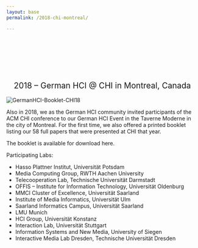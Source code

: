 ```yaml
---
layout: base
permalink: /2018-chi-montreal/

---
```

<br>
<br>
<br>
<br>
<br>
<h2 style="font-weight: 400; text-align: center">2018 – German HCI @ CHI in Montreal, Canada</h2>

![GermanHCI-Booklet-CHI18](https://user-images.githubusercontent.com/111348509/234112997-7e4a7b52-44ca-42b5-bfc9-4eb532f98227.jpg)

Also in 2018, we as the German HCI community invited participants of the ACM CHI conference to our German HCI Event in the Taverne Moderne in the city of Montreal. For the first time, we also offered a printed booklet listing our 58 full papers that were presented at CHI that year.

The booklet is available for download here.

Participating Labs:
- Hasso Plattner Institut, Universität Potsdam
- Media Computing Group, RWTH Aachen University
- Telecooperation Lab, Technische Universität Darmstadt
- OFFIS – Institute for Information Technology, Universität Oldenburg
- MMCI Cluster of Excellence, Universität Saarland
- Institute of Media Informatics, Universität Ulm
- Saarland Informatics Campus, Universität Saarland
- LMU Munich
- HCI Group, Universität Konstanz
- Interaction Lab, Universität Stuttgart
- Information Systems and New Media, University of Siegen
- Interactive Media Lab Dresden, Technische Universität Dresden

